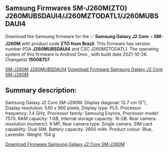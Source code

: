 <h2>Samsung Firmwares SM-J260M(ZTO) J260MUBSDAUI4/J260MZTODATL1/J260MUBSDAUI4</h2>
Download the Samsung firmware for the ✅ <strong>Samsung Galaxy J2 Core </strong> ⭐ <strong>SM-J260M</strong> with product code <strong>ZTO</strong> <strong> from Brazil</strong>. This firmware has version number PDA <strong>J260MUBSDAUI4</strong> and CSC J260MZTODATL1. The operating system of this firmware is Android Oreo , with build date 2021-10-26. Changelist <strong>15008757</strong>.


[SM-J260M](https://samfirm.shop/samsung/model/SM-J260M)
[J260MUBSDAUI4](https://samfirm.shop/samsung/pda/J260MUBSDAUI4)
[Download Firmware Samsung Galaxy J2 Core SM-J260M](https://samfirm.shop/samsung/firmware/469149)
<h2>Summary description:</h2>
<p>Samsung Galaxy J2 Core SM-J260M. Display diagonal: 12.7 cm (5"), Display resolution: 540 x 960 pixels, Display type: PLS. Processor frequency: 1.4 GHz, Processor family: Samsung Exynos, Processor model: 7570. RAM capacity: 1 GB, Internal storage capacity: 16 GB. Rear camera resolution (numeric): 8 MP, Rear camera type: Single camera. SIM card capability: Dual SIM. Battery capacity: 2600 mAh. Product colour: Blue, Lavender. Weight: 154 g</p>


[Download Firmware Samsung Galaxy J2 Core SM-J260M](https://samfirm.shop/samsung/firmware/469149)
